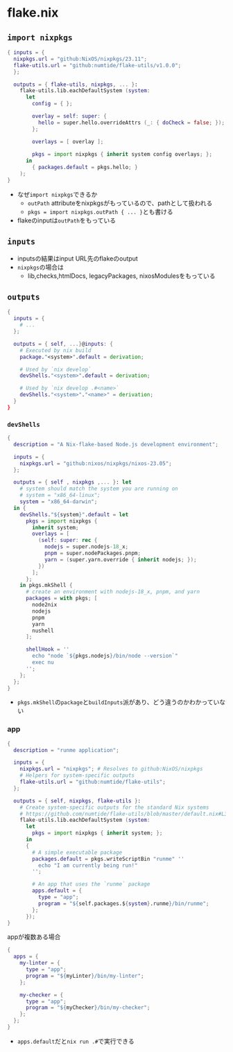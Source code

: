 # flake.nix

## `import nixpkgs`

```nix
{ inputs = {
  nixpkgs.url = "github:NixOS/nixpkgs/23.11";
  flake-utils.url = "github:numtide/flake-utils/v1.0.0";
  };

  outputs = { flake-utils, nixpkgs, ... }:
    flake-utils.lib.eachDefaultSystem (system:
      let
        config = { };

        overlay = self: super: {
          hello = super.hello.overrideAttrs (_: { doCheck = false; });
        };

        overlays = [ overlay ];
        
        pkgs = import nixpkgs { inherit system config overlays; };
      in
        { packages.default = pkgs.hello; }
    );
}
```

* なぜ`import nixpkgs`できるか
  * `outPath` attributeをnixpkgsがもっているので、pathとして扱われる
  * `pkgs = import nixpkgs.outPath { ... }`とも書ける
* flakeのinputは`outPath`をもっている

## `inputs`

* inputsの結果はinput URL先のflakeのoutput
* `nixpkgs`の場合は
  * lib,checks,htmlDocs, legacyPackages, nixosModulesをもっている

## `outputs`

```nix
{
  inputs = {
    # ...
  };

  outputs = { self, ...}@inputs: {
    # Executed by nix build
    package."<system>".default = derivation;

    # Used by `nix develop`
    devShells."<system>".default = derivation;

    # Used by `nix develop .#<name>`
    devShells."<system>"."<name>" = derivation;
  }
}
```

### `devShells`

```nix
{
  description = "A Nix-flake-based Node.js development environment";

  inputs = {
    nixpkgs.url = "github:nixos/nixpkgs/nixos-23.05";
  };

  outputs = { self , nixpkgs ,... }: let
    # system should match the system you are running on
    # system = "x86_64-linux";
    system = "x86_64-darwin";
  in {
    devShells."${system}".default = let
      pkgs = import nixpkgs {
        inherit system;
        overlays = [
          (self: super: rec {
            nodejs = super.nodejs-18_x;
            pnpm = super.nodePackages.pnpm;
            yarn = (super.yarn.override { inherit nodejs; });
          })
        ];
      };
    in pkgs.mkShell {
      # create an environment with nodejs-18_x, pnpm, and yarn
      packages = with pkgs; [
        node2nix
        nodejs
        pnpm
        yarn
        nushell
      ];

      shellHook = ''
        echo "node `${pkgs.nodejs}/bin/node --version`"
        exec nu
      '';
    };
  };
}
```

* `pkgs.mkShell`の`package`と`buildInputs`派があり、どう違うのかわかっていない

### app

```nix
{
  description = "runme application";

  inputs = {
    nixpkgs.url = "nixpkgs"; # Resolves to github:NixOS/nixpkgs
    # Helpers for system-specific outputs
    flake-utils.url = "github:numtide/flake-utils";
  };

  outputs = { self, nixpkgs, flake-utils }:
    # Create system-specific outputs for the standard Nix systems
    # https://github.com/numtide/flake-utils/blob/master/default.nix#L3-L9
    flake-utils.lib.eachDefaultSystem (system:
      let
      	pkgs = import nixpkgs { inherit system; };
      in
      {
        # A simple executable package
        packages.default = pkgs.writeScriptBin "runme" ''
          echo "I am currently being run!"
        '';

        # An app that uses the `runme` package
        apps.default = {
          type = "app";
          program = "${self.packages.${system}.runme}/bin/runme";
        };
      });
}
```

appが複数ある場合

```nix
{
  apps = {
    my-linter = {
      type = "app";
      program = "${myLinter}/bin/my-linter";
    };

    my-checker = {
      type = "app";
      program = "${myChecker}/bin/my-checker";
    };
  };
}
```

* `apps.default`だと`nix run .#`で実行できる
